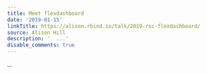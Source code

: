 ```yaml
---
title: Meet flexdashboard
date: '2019-01-15'
linkTitle: https://alison.rbind.io/talk/2019-rsc-flexdashboard/
source: Alison Hill
description: '  ...'
disable_comments: true
---
```

  ...
